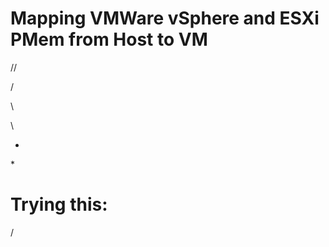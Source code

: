 # Mapping VMWare vSphere and ESXi PMem from Host to VM

//

\/

\

\\

*

\*


# Trying this:

&sol;
